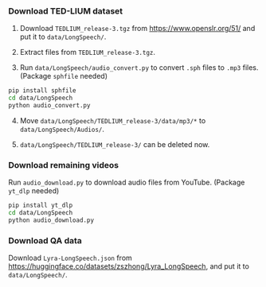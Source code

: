 ### Download TED-LIUM dataset

1. Download `TEDLIUM_release-3.tgz` from https://www.openslr.org/51/ and put it to `data/LongSpeech/`.

2. Extract files from `TEDLIUM_release-3.tgz`.

3. Run `data/LongSpeech/audio_convert.py` to convert `.sph` files to `.mp3` files. (Package `sphfile` needed)

```bash
pip install sphfile
cd data/LongSpeech
python audio_convert.py
```

4. Move `data/LongSpeech/TEDLIUM_release-3/data/mp3/*` to `data/LongSpeech/Audios/`.

5. `data/LongSpeech/TEDLIUM_release-3/` can be deleted now.

### Download remaining videos

Run `audio_download.py` to download audio files from YouTube. (Package `yt_dlp` needed)

```bash
pip install yt_dlp
cd data/LongSpeech
python audio_download.py
```

### Download QA data

Download `Lyra-LongSpeech.json` from https://huggingface.co/datasets/zszhong/Lyra_LongSpeech, and put it to `data/LongSpeech/`.

